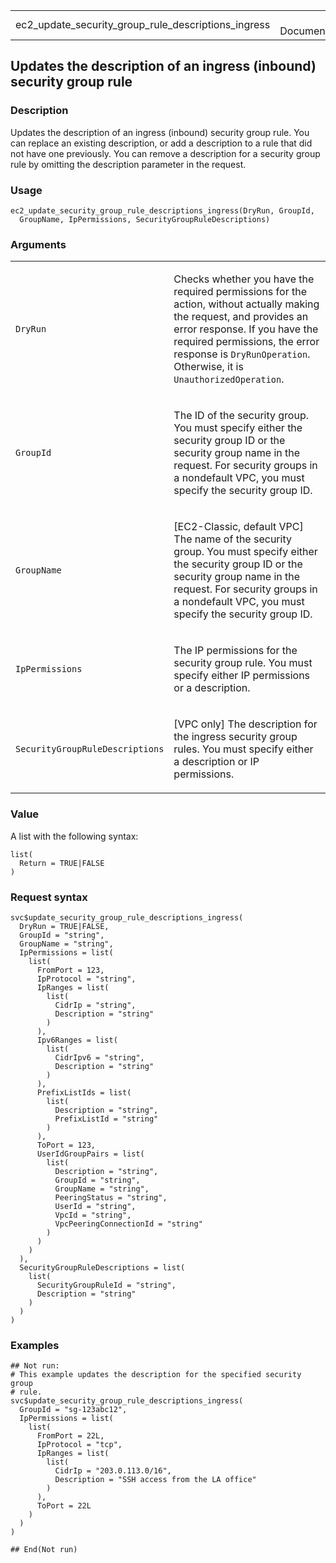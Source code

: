 <table style="width: 100%;">
<tbody>
<tr class="odd">
<td>ec2_update_security_group_rule_descriptions_ingress</td>
<td style="text-align: right;">R Documentation</td>
</tr>
</tbody>
</table>

## Updates the description of an ingress (inbound) security group rule

### Description

Updates the description of an ingress (inbound) security group rule. You
can replace an existing description, or add a description to a rule that
did not have one previously. You can remove a description for a security
group rule by omitting the description parameter in the request.

### Usage

    ec2_update_security_group_rule_descriptions_ingress(DryRun, GroupId,
      GroupName, IpPermissions, SecurityGroupRuleDescriptions)

### Arguments

<table>
<colgroup>
<col style="width: 35%" />
<col style="width: 65%" />
</colgroup>
<tbody>
<tr class="odd">
<td><code
id="ec2_update_security_group_rule_descriptions_ingress_:_DryRun">DryRun</code></td>
<td><p>Checks whether you have the required permissions for the action,
without actually making the request, and provides an error response. If
you have the required permissions, the error response is
<code>DryRunOperation</code>. Otherwise, it is
<code>UnauthorizedOperation</code>.</p></td>
</tr>
<tr class="even">
<td><code
id="ec2_update_security_group_rule_descriptions_ingress_:_GroupId">GroupId</code></td>
<td><p>The ID of the security group. You must specify either the
security group ID or the security group name in the request. For
security groups in a nondefault VPC, you must specify the security group
ID.</p></td>
</tr>
<tr class="odd">
<td><code
id="ec2_update_security_group_rule_descriptions_ingress_:_GroupName">GroupName</code></td>
<td><p>[EC2-Classic, default VPC] The name of the security group. You
must specify either the security group ID or the security group name in
the request. For security groups in a nondefault VPC, you must specify
the security group ID.</p></td>
</tr>
<tr class="even">
<td><code
id="ec2_update_security_group_rule_descriptions_ingress_:_IpPermissions">IpPermissions</code></td>
<td><p>The IP permissions for the security group rule. You must specify
either IP permissions or a description.</p></td>
</tr>
<tr class="odd">
<td><code
id="ec2_update_security_group_rule_descriptions_ingress_:_SecurityGroupRuleDescriptions">SecurityGroupRuleDescriptions</code></td>
<td><p>[VPC only] The description for the ingress security group rules.
You must specify either a description or IP permissions.</p></td>
</tr>
</tbody>
</table>

### Value

A list with the following syntax:

    list(
      Return = TRUE|FALSE
    )

### Request syntax

    svc$update_security_group_rule_descriptions_ingress(
      DryRun = TRUE|FALSE,
      GroupId = "string",
      GroupName = "string",
      IpPermissions = list(
        list(
          FromPort = 123,
          IpProtocol = "string",
          IpRanges = list(
            list(
              CidrIp = "string",
              Description = "string"
            )
          ),
          Ipv6Ranges = list(
            list(
              CidrIpv6 = "string",
              Description = "string"
            )
          ),
          PrefixListIds = list(
            list(
              Description = "string",
              PrefixListId = "string"
            )
          ),
          ToPort = 123,
          UserIdGroupPairs = list(
            list(
              Description = "string",
              GroupId = "string",
              GroupName = "string",
              PeeringStatus = "string",
              UserId = "string",
              VpcId = "string",
              VpcPeeringConnectionId = "string"
            )
          )
        )
      ),
      SecurityGroupRuleDescriptions = list(
        list(
          SecurityGroupRuleId = "string",
          Description = "string"
        )
      )
    )

### Examples

    ## Not run: 
    # This example updates the description for the specified security group
    # rule.
    svc$update_security_group_rule_descriptions_ingress(
      GroupId = "sg-123abc12",
      IpPermissions = list(
        list(
          FromPort = 22L,
          IpProtocol = "tcp",
          IpRanges = list(
            list(
              CidrIp = "203.0.113.0/16",
              Description = "SSH access from the LA office"
            )
          ),
          ToPort = 22L
        )
      )
    )

    ## End(Not run)

